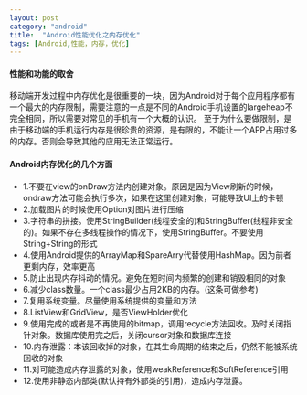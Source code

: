 ```yaml
---
layout: post
category: "android"
title:  "Android性能优化之内存优化"
tags: [Android,性能，内存，优化]
---
```

#### 性能和功能的取舍
移动端开发过程中内存优化是很重要的一块，因为Android对于每个应用程序都有一个最大的内存限制，需要注意的一点是不同的Android手机设置的largeheap不完全相同，所以需要对常见的手机有一个大概的认识。
至于为什么要做限制，是由于移动端的手机运行内存是很珍贵的资源，是有限的，不能让一个APP占用过多的内存。否则会导致其他的应用无法正常运行。

#### Android内存优化的几个方面
* 1.不要在view的onDraw方法内创建对象。原因是因为View刷新的时候，ondraw方法可能会执行多次，如果在这里创建对象，可能导致UI上的卡顿
* 2.加载图片的时候使用Option对图片进行压缩
* 3.字符串的拼接。使用StringBuilder(线程安全的)和StringBuffer(线程非安全的)。如果不存在多线程操作的情况下，使用StringBuffer。不要使用String+String的形式
* 4.使用Android提供的ArrayMap和SpareArry代替使用HashMap。因为前者更剩内存，效率更高
* 5.防止出现内存抖动的情况。避免在短时间内频繁的创建和销毁相同的对象
* 6.减少class数量。一个class最少占用2KB的内存。(这条可做参考)
* 7.复用系统变量。尽量使用系统提供的变量和方法
* 8.ListView和GridView，是否ViewHolder优化
* 9.使用完成的或者是不再使用的bitmap，调用recycle方法回收。及时关闭指针对象。数据库使用完之后，关闭cursor对象和数据库连接
* 10.内存泄露：本该回收掉的对象，在其生命周期的结束之后，仍然不能被系统回收的对象
* 11.对可能造成内存泄露的对象，使用weakReference和SoftReference引用
* 12.使用非静态内部类(默认持有外部类的引用)，造成内存泄露。
